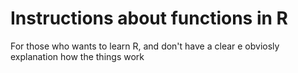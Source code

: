 # Instructions about functions in R
 For those who wants to learn R, and don't have a clear e obviosly explanation how the things work
